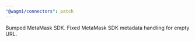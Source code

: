 ```yaml
---
"@wagmi/connectors": patch
---
```


Bumped MetaMask SDK.
Fixed MetaMask SDK metadata handling for empty URL.
